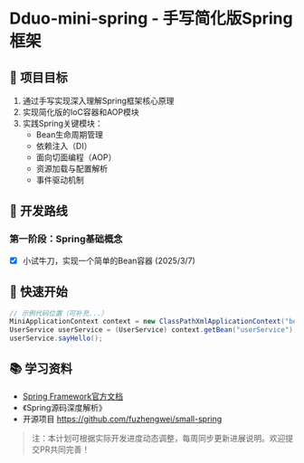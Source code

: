 # Dduo-mini-spring - 手写简化版Spring框架

## 🎯 项目目标
1. 通过手写实现深入理解Spring框架核心原理
2. 实现简化版的IoC容器和AOP模块
3. 实践Spring关键模块：
   - Bean生命周期管理
   - 依赖注入（DI）
   - 面向切面编程（AOP）
   - 资源加载与配置解析
   - 事件驱动机制

## 📅 开发路线

### 第一阶段：Spring基础概念
- [x] 小试牛刀，实现一个简单的Bean容器 (2025/3/7)


## 🌱 快速开始
```java
// 示例代码位置（可补充...）
MiniApplicationContext context = new ClassPathXmlApplicationContext("beans.xml");
UserService userService = (UserService) context.getBean("userService");
userService.sayHello();
```

## 📚 学习资料
- [Spring Framework官方文档]()
- 《Spring源码深度解析》
- 开源项目 https://github.com/fuzhengwei/small-spring

> 注：本计划可根据实际开发进度动态调整，每周同步更新进展说明。欢迎提交PR共同完善！
